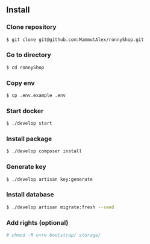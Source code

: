 ## Install
### Clone repository
```bash
$ git clone git@github.com:MammutAlex/ronnyShop.git
```
### Go to directory
```bash
$ cd ronnyShop
```
### Copy env
```bash
$ cp .env.example .env
```
### Start docker
```bash
$ ./develop start
```
### Install package
```bash
$ ./develop composer install
```
### Generate key
```bash
$ ./develop artisan key:generate
```
### Install database
```bash
$ ./develop artisan migrate:fresh --seed
```
### Add rights (optional)
```bash
# chmod -R o+rw bootstrap/ storage/
```
